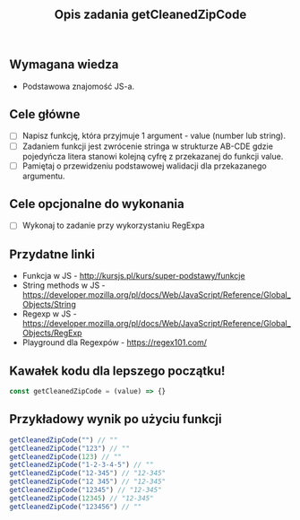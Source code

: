 <h2 align="center">Opis zadania getCleanedZipCode</h2>

<br>

## Wymagana wiedza

-   Podstawowa znajomość JS-a.

## Cele główne

-   [ ] Napisz funkcję, która przyjmuje 1 argument - value (number lub string).
-   [ ] Zadaniem funkcji jest zwrócenie stringa w strukturze AB-CDE gdzie pojedyńcza litera stanowi kolejną cyfrę z przekazanej do funkcji value.
-   [ ] Pamiętaj o przewidzeniu podstawowej walidacji dla przekazanego argumentu.

## Cele opcjonalne do wykonania

-   [ ] Wykonaj to zadanie przy wykorzystaniu RegExpa

## Przydatne linki

-   Funkcja w JS - http://kursjs.pl/kurs/super-podstawy/funkcje
-   String methods w JS - https://developer.mozilla.org/pl/docs/Web/JavaScript/Reference/Global_Objects/String
-   Regexp w JS - https://developer.mozilla.org/pl/docs/Web/JavaScript/Reference/Global_Objects/RegExp
-   Playground dla Regexpów - https://regex101.com/

## Kawałek kodu dla lepszego początku!

```javascript
const getCleanedZipCode = (value) => {}
```

## Przykładowy wynik po użyciu funkcji

```javascript
getCleanedZipCode("") // ""
getCleanedZipCode("123") // ""
getCleanedZipCode(123) // ""
getCleanedZipCode("1-2-3-4-5") // ""
getCleanedZipCode("12-345") // "12-345"
getCleanedZipCode("12 345") // "12-345"
getCleanedZipCode("12345") // "12-345"
getCleanedZipCode(12345) // "12-345"
getCleanedZipCode("123456") // ""
```
